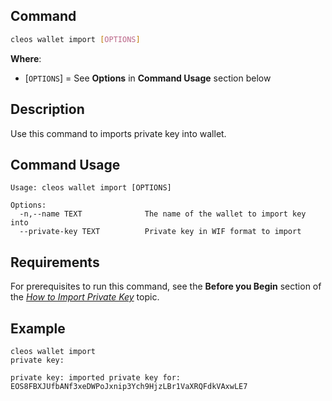 ## Command

```sh
cleos wallet import [OPTIONS]
```

**Where**:

* [`OPTIONS`] = See **Options** in **Command Usage** section below

## Description
Use this command to imports private key into wallet. 

## Command Usage

```console
Usage: cleos wallet import [OPTIONS]

Options:
  -n,--name TEXT              The name of the wallet to import key into
  --private-key TEXT          Private key in WIF format to import
```
## Requirements

For prerequisites to run this command, see the **Before you Begin** section of the [_How to Import Private Key_](../02_how-to-guides/how-to-import-a-key.md) topic.

## Example


```console
cleos wallet import
private key:
```
```console
private key: imported private key for: EOS8FBXJUfbANf3xeDWPoJxnip3Ych9HjzLBr1VaXRQFdkVAxwLE7
```
